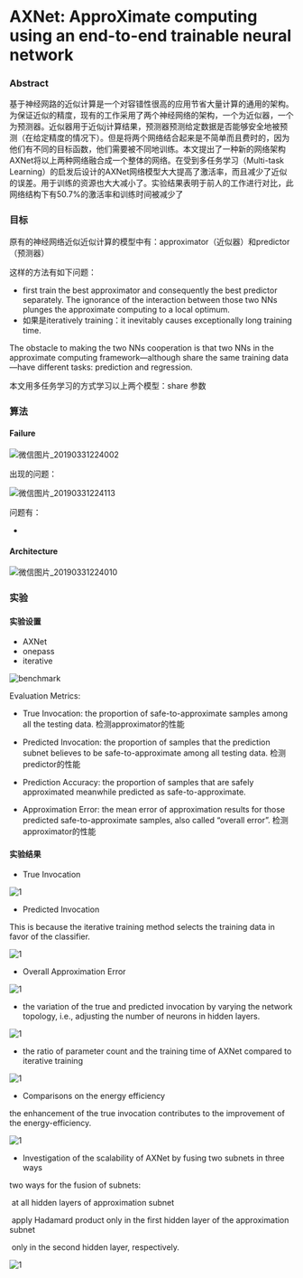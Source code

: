 # AXNet: ApproXimate computing using an end-to-end trainable neural network 
### Abstract

基于神经网路的近似计算是一个对容错性很高的应用节省大量计算的通用的架构。为保证近似的精度，现有的工作采用了两个神经网络的架构，一个为近似器，一个为预测器。近似器用于近似j计算结果，预测器预测给定数据是否能够安全地被预测（在给定精度的情况下）。但是将两个网络结合起来是不简单而且费时的，因为他们有不同的目标函数，他们需要被不同地训练。本文提出了一种新的网络架构AXNet将以上两种网络融合成一个整体的网络。在受到多任务学习（Multi-task Learning）的启发后设计的AXNet网络模型大大提高了激活率，而且减少了近似的误差。用于训练的资源也大大减小了。实验结果表明于前人的工作进行对比，此网络结构下有50.7%的激活率和训练时间被减少了

### 目标

原有的神经网络近似近似计算的模型中有：approximator（近似器）和predictor（预测器）

这样的方法有如下问题：

- first train the best approximator and consequently the best predictor separately. The ignorance of the interaction between those two NNs plunges the approximate computing to a local optimum.  
- 如果是iteratively training：it inevitably causes exceptionally long training time. 

The obstacle to making the two NNs cooperation is that two NNs in the approximate computing framework—although share the same training data—have different tasks: prediction and regression.

本文用多任务学习的方式学习以上两个模型：share 参数 

### 算法

#### Failure

![微信图片_20190331224002](.\Images\AXNet\微信图片_20190331224002.png)

出现的问题：

![微信图片_20190331224113](.\Images\AXNet\微信图片_20190331224113.png)

问题有：

- 

#### Architecture

![微信图片_20190331224010](.\Images\AXNet\微信图片_20190331224010.png)

### 实验

#### 实验设置

- AXNet
- onepass
- iterative

![benchmark](.\Images\AXNet\benchmark.png)

Evaluation Metrics:

- True Invocation: the proportion of safe-to-approximate samples among all the testing data. 检测approximator的性能

- Predicted Invocation: the proportion of samples that the prediction subnet believes to be safe-to-approximate among all testing data. 检测predictor的性能
- Prediction Accuracy: the proportion of samples that are safely approximated meanwhile predicted as safe-to-approximate. 
- Approximation Error: the mean error of approximation results for those predicted safe-to-approximate
  samples, also called “overall error”. 检测approximator的性能

#### 实验结果

- True Invocation

![1](.\Images\AXNet\1.png)

- Predicted Invocation

This is because the iterative training method selects the training data in favor of the classifier.  

![1](.\Images\AXNet\2.png)

- Overall Approximation Error

![1](.\Images\AXNet\3.png)

- the variation of the true and predicted invocation by varying the network topology, i.e., adjusting the
  number of neurons in hidden layers.  

![1](.\Images\AXNet\4.png)

- the ratio of parameter count and the training time of AXNet compared to iterative training 

![1](.\Images\AXNet\5.png)

- Comparisons on the energy efficiency 

the enhancement of the true invocation contributes to the improvement of the energy-efficiency. 

![1](.\Images\AXNet\6.png)

- Investigation of the scalability of AXNet by fusing two subnets in three ways 

two ways for the fusion of subnets: 

​	at all hidden layers of approximation subnet 

​	apply Hadamard product only in the first hidden layer of the approximation subnet

​	only in the second hidden layer, respectively. 

![1](./Images/AXNet/7.png)
